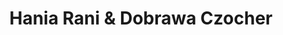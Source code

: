 ---
layout: post
category: concert
title: Hania Rani & Dobrawa Czocher
artists: 
- Hania Rani & Dobrawa Czocher
place: 
- La Maroquinerie
country: France
city: Paris
---